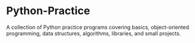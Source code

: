 # Python-Practice
A collection of Python practice programs covering basics, object-oriented programming, data structures, algorithms, libraries, and small projects.
